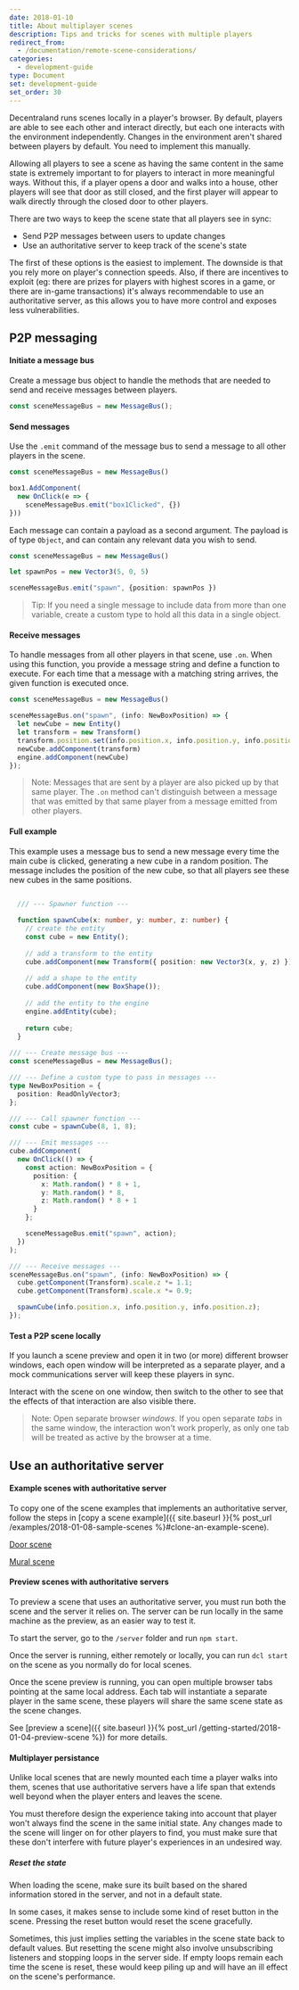 ```yaml
---
date: 2018-01-10
title: About multiplayer scenes
description: Tips and tricks for scenes with multiple players
redirect_from:
  - /documentation/remote-scene-considerations/
categories:
  - development-guide
type: Document
set: development-guide
set_order: 30
---
```


Decentraland runs scenes locally in a player's browser. By default, players are able to see each other and interact directly, but each one interacts with the environment independently. Changes in the environment aren't shared between players by default. You need to implement this manually.

Allowing all players to see a scene as having the same content in the same state is extremely important to for players to interact in more meaningful ways. Without this, if a player opens a door and walks into a house, other players will see that door as still closed, and the first player will appear to walk directly through the closed door to other players.

There are two ways to keep the scene state that all players see in sync:

- Send P2P messages between users to update changes
- Use an authoritative server to keep track of the scene's state

The first of these options is the easiest to implement. The downside is that you rely more on player's connection speeds. Also, if there are incentives to exploit (eg: there are prizes for players with highest scores in a game, or there are in-game transactions) it's always recommendable to use an authoritative server, as this allows you to have more control and exposes less vulnerabilities.

## P2P messaging

#### Initiate a message bus

Create a message bus object to handle the methods that are needed to send and receive messages between players.

```ts
const sceneMessageBus = new MessageBus();
```

#### Send messages

Use the `.emit` command of the message bus to send a message to all other players in the scene.

```ts
const sceneMessageBus = new MessageBus()

box1.AddComponent(
  new OnClick(e => {
    sceneMessageBus.emit("box1Clicked", {})
}))

```

Each message can contain a payload as a second argument. The payload is of type `Object`, and can contain any relevant data you wish to send. 

```ts
const sceneMessageBus = new MessageBus()

let spawnPos = new Vector3(5, 0, 5)

sceneMessageBus.emit("spawn", {position: spawnPos })
```

> Tip: If you need a single message to include data from more than one variable, create a custom type to hold all this data in a single object.


#### Receive messages

To handle messages from all other players in that scene, use `.on`. When using this function, you provide a message string and define a function to execute. For each time that a message with a matching string arrives, the given function is executed once.

```ts
const sceneMessageBus = new MessageBus()

sceneMessageBus.on("spawn", (info: NewBoxPosition) => {
  let newCube = new Entity()
  let transform = new Transform()
  transform.position.set(info.position.x, info.position.y, info.position.z)
  newCube.addComponent(transform)
  engine.addComponent(newCube)
});
```

> Note: Messages that are sent by a player are also picked up by that same player. The `.on` method can't distinguish between a message that was emitted by that same player from a message emitted from other players.

#### Full example

This example uses a message bus to send a new message every time the main cube is clicked, generating a new cube in a random position. The message includes the position of the new cube, so that all players see these new cubes in the same positions.

```ts

  /// --- Spawner function ---
  
  function spawnCube(x: number, y: number, z: number) {
    // create the entity
    const cube = new Entity();
  
    // add a transform to the entity
    cube.addComponent(new Transform({ position: new Vector3(x, y, z) }));
  
    // add a shape to the entity
    cube.addComponent(new BoxShape());
  
    // add the entity to the engine
    engine.addEntity(cube);
  
    return cube;
  }
  
/// --- Create message bus ---
const sceneMessageBus = new MessageBus();

/// --- Define a custom type to pass in messages ---
type NewBoxPosition = {
  position: ReadOnlyVector3;
};

/// --- Call spawner function ---
const cube = spawnCube(8, 1, 8);

/// --- Emit messages ---
cube.addComponent(
  new OnClick(() => {
    const action: NewBoxPosition = {
      position: {
        x: Math.random() * 8 + 1,
        y: Math.random() * 8,
        z: Math.random() * 8 + 1
      }
    };

    sceneMessageBus.emit("spawn", action);
  })
);

/// --- Receive messages ---
sceneMessageBus.on("spawn", (info: NewBoxPosition) => {
  cube.getComponent(Transform).scale.z *= 1.1;
  cube.getComponent(Transform).scale.x *= 0.9;

  spawnCube(info.position.x, info.position.y, info.position.z);
});
```

#### Test a P2P scene locally

If you launch a scene preview and open it in two (or more) different browser windows, each open window will be interpreted as a separate player, and a mock communications server will keep these players in sync.

Interact with the scene on one window, then switch to the other to see that the effects of that interaction are also visible there.

> Note: Open separate browser _windows_. If you open separate _tabs_ in the same window, the interaction won't work properly, as only one tab will be treated as active by the browser at a time.

## Use an authoritative server

#### Example scenes with authoritative server

To copy one of the scene examples that implements an authoritative server, follow the steps in [copy a scene example]({{ site.baseurl }}{% post_url /examples/2018-01-08-sample-scenes %}#clone-an-example-scene).


[Door scene](https://github.com/decentraland-scenes/Remote-door)

[Mural scene](https://github.com/decentraland-scenes/Remote-mural)


#### Preview scenes with authoritative servers

To preview a scene that uses an authoritative server, you must run both the scene and the server it relies on. The server can be run locally in the same machine as the preview, as an easier way to test it.

To start the server, go to the `/server` folder and run `npm start`.

Once the server is running, either remotely or locally, you can run `dcl start` on the scene as you normally do for local scenes.

Once the scene preview is running, you can open multiple browser tabs pointing at the same local address. Each tab will instantiate a separate player in the same scene, these players will share the same scene state as the scene changes.

See [preview a scene]({{ site.baseurl }}{% post_url /getting-started/2018-01-04-preview-scene %}) for more details.

#### Multiplayer persistance

Unlike local scenes that are newly mounted each time a player walks into them, scenes that use authoritative servers have a life span that extends well beyond when the player enters and leaves the scene.

You must therefore design the experience taking into account that player won't always find the scene in the same initial state.
Any changes made to the scene will linger on for other players to find, you must make sure that these don't interfere with future player's experiences in an undesired way.

##### Reset the state

When loading the scene, make sure its built based on the shared information stored in the server, and not in a default state.

In some cases, it makes sense to include some kind of reset button in the scene. Pressing the reset button would reset the scene gracefully.

Sometimes, this just implies setting the variables in the scene state back to default values. But resetting the scene might also involve unsubscribing listeners and stopping loops in the server side. If empty loops remain each time the scene is reset, these would keep piling up and will have an ill effect on the scene's performance. 
